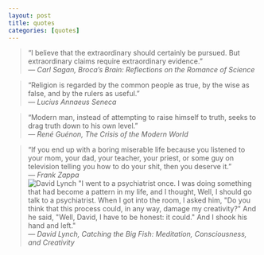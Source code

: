 ```yaml
---
layout: post
title: quotes
categories: [quotes]
---
```


> “I believe that the extraordinary should certainly be pursued. But extraordinary claims require extraordinary evidence.”    
> *— Carl Sagan, Broca’s Brain: Reflections on the Romance of Science*  

> “Religion is regarded by the common people as true, by the wise as false, and by the rulers as useful.”    
> *— Lucius Annaeus Seneca*   

> “Modern man, instead of attempting to raise himself to truth, seeks to drag truth down to his own level.”  
> *― René Guénon, The Crisis of the Modern World*  

> “If you end up with a boring miserable life because you listened to your mom, your dad, your teacher, your priest, or some guy on television telling you how to do your shit, then you deserve it.”  
> *― Frank Zappa*  
![David Lynch](https://commons.wikimedia.org/wiki/File:David_Lynch_(1990).jpg#/media/File:David_Lynch_(1990).jpg)
>"I went to a psychiatrist once. I was doing something that had become a pattern in my life, and I thought, Well, I should go talk to a psychiatrist. When I got into the room, l asked him, "Do you think that this process could, in any way, damage my creativity?" And he said, "Well, David, I have to be honest: it could." And I shook his hand and left."  
*― David Lynch, Catching the Big Fish: Meditation, Consciousness, and Creativity*